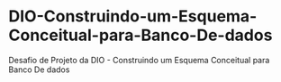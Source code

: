 # DIO-Construindo-um-Esquema-Conceitual-para-Banco-De-dados
Desafio de Projeto da DIO - Construindo um Esquema Conceitual para Banco De dados
